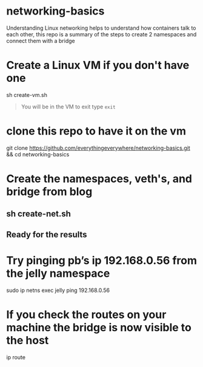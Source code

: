 # networking-basics
Understanding Linux networking helps to understand how containers talk to each other, this repo is a summary of the steps to create 2 namespaces and connect them with a bridge

# Create a Linux VM if you don't have one
sh create-vm.sh

> You will be in the VM to exit type `exit`

# clone this repo to have it on the vm

git clone https://github.com/everythingeverywhere/networking-basics.git && cd networking-basics

# Create the namespaces, veth's, and bridge from blog
sh create-net.sh
---
## Ready for the results
# Try pinging  pb’s ip 192.168.0.56 from the jelly namespace
sudo ip netns exec jelly ping 192.168.0.56
# If you check the routes on your machine the bridge is now visible to the host
ip route